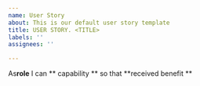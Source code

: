 ```yaml
---
name: User Story
about: This is our default user story template
title: USER STORY. <TITLE>
labels: ''
assignees: ''

---
```


As**role** I can ** capability ** so that **received benefit **
